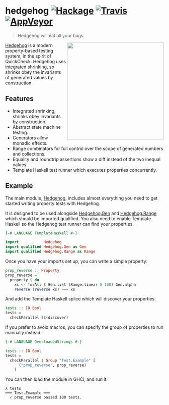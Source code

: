 hedgehog [![Hackage][hackage-shield]][hackage] [![Travis][travis-shield]][travis] [![AppVeyor][appveyor-shield]][appveyor]
========

> Hedgehog will eat all your bugs.

<img src="https://github.com/hedgehogqa/haskell-hedgehog/raw/master/img/hedgehog-logo.png" width="307" align="right"/>

[Hedgehog](http://hedgehog.qa/) is a modern property-based testing
system, in the spirit of QuickCheck. Hedgehog uses integrated shrinking,
so shrinks obey the invariants of generated values by construction.

## Features

- Integrated shrinking, shrinks obey invariants by construction.
- Abstract state machine testing.
- Generators allow monadic effects.
- Range combinators for full control over the scope of generated numbers and collections.
- Equality and roundtrip assertions show a diff instead of the two inequal values.
- Template Haskell test runner which executes properties concurrently.

## Example

The main module, [Hedgehog][haddock-hedgehog], includes almost
everything you need to get started writing property tests with Hedgehog.

It is designed to be used alongside [Hedgehog.Gen][haddock-hedgehog-gen]
and [Hedgehog.Range][haddock-hedgehog-range] which should be imported
qualified. You also need to enable Template Haskell so the Hedgehog test
runner can find your properties.

```hs
{-# LANGUAGE TemplateHaskell #-}

import           Hedgehog
import qualified Hedgehog.Gen as Gen
import qualified Hedgehog.Range as Range
```

Once you have your imports set up, you can write a simple property:

```hs
prop_reverse :: Property
prop_reverse =
  property $ do
    xs <- forAll $ Gen.list (Range.linear 0 100) Gen.alpha
    reverse (reverse xs) === xs
```

And add the Template Haskell splice which will discover your properties:

```hs
tests :: IO Bool
tests =
  checkParallel $$(discover)
```

If you prefer to avoid macros, you can specify the group of properties
to run manually instead:

```hs
{-# LANGUAGE OverloadedStrings #-}

tests :: IO Bool
tests =
  checkParallel $ Group "Test.Example" [
      ("prop_reverse", prop_reverse)
    ]
```

You can then load the module in GHCi, and run it:

```
λ tests
━━━ Test.Example ━━━
  ✓ prop_reverse passed 100 tests.

```

 [hackage]: http://hackage.haskell.org/package/hedgehog
 [hackage-shield]: https://img.shields.io/badge/hackage-v0.6.1-blue.svg

 [travis]: https://travis-ci.org/hedgehogqa/haskell-hedgehog
 [travis-shield]: https://travis-ci.org/hedgehogqa/haskell-hedgehog.svg?branch=master

 [appveyor]: https://ci.appveyor.com/project/hedgehogqa/haskell-hedgehog
 [appveyor-shield]: https://ci.appveyor.com/api/projects/status/o4rlstbc80sum3on/branch/master?svg=true

 [haddock-hedgehog]: http://hackage.haskell.org/package/hedgehog/docs/Hedgehog.html
 [haddock-hedgehog-gen]: http://hackage.haskell.org/package/hedgehog/docs/Hedgehog-Gen.html
 [haddock-hedgehog-range]: http://hackage.haskell.org/package/hedgehog/docs/Hedgehog-Range.html
